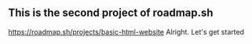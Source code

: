 ## This is the second project of roadmap.sh
https://roadmap.sh/projects/basic-html-website
Alright. Let's get started
